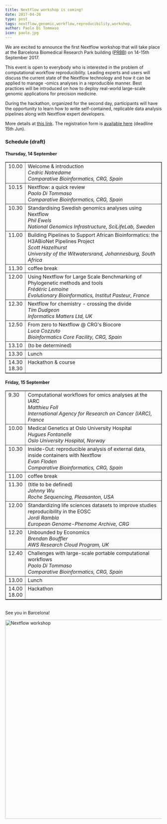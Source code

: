 ```yaml
---
title: Nextflow workshop is coming!
date: 2017-04-26
type: post
tags: nextflow,genomic,workflow,reproducibility,workshop,
author: Paolo Di Tommaso
icon: paolo.jpg
---
```


We are excited to announce the first Nextflow workshop that will take place at the
Barcelona Biomedical Research Park building ([PRBB](https://www.prbb.org/)) on 14-15th September 2017.

This event is open to everybody who is interested in the problem of computational workflow
reproducibility. Leading experts and users will discuss the current state of the Nextflow
technology and how it can be applied to manage -omics analyses in a reproducible manner.
Best practices will be introduced on how to deploy real-world large-scale genomic
applications for precision medicine.

During the hackathon, organized for the second day, participants will have the
opportunity to learn how to write self-contained, replicable data analysis
pipelines along with Nextflow expert developers.

More details at [this link](http://www.crg.eu/en/event/coursescrg-nextflow-reproducible-silico-genomics).
The registration form is [available here](http://apps.crg.es/content/internet/events/webforms/17502) (deadline 15th Jun).

### Schedule (draft)

#### Thursday, 14 September

<table border=1 cellpadding=9 width='90%'>
<tr>
<td valign='top'>10.00</td>
<td valign='top'>Welcome & introduction<br>
    <i>Cedric Notredame<br>
    Comparative Bioinformatics, CRG, Spain</i></td>
</tr>

<tr>
<td valign='top'>10.15</td>
<td valign='top'>Nextflow: a quick review<br>
    <i>Paolo Di Tommaso<br>
    Comparative Bioinformatics, CRG, Spain</i></td>
</tr>

<tr>
<td valign='top'>10.30</td>
<td valign='top'>Standardising Swedish genomics analyses using Nextflow<br>
    <i>Phil Ewels<br>
    National Genomics Infrastructure, SciLifeLab, Sweden</i>
    </td>
</tr>

<tr>
<td valign='top'>11.00</td>
<td valign='top'>Building Pipelines to Support African Bioinformatics: the H3ABioNet Pipelines Project<br>
    <i>Scott Hazelhurst<br>
    University of the Witwatersrand, Johannesburg, South Africa</i>
    </td>
</tr>

<tr>
<td valign='top'>11.30</td>
<td valign='top'>coffee break</i>
    </td>
</tr>

<tr>
<td valign='top'>12.00</td>
<td valign='top'>Using Nextflow for Large Scale Benchmarking of Phylogenetic methods and tools<br>
    <i>Frédéric Lemoine<br>
    Evolutionary Bioinformatics, Institut Pasteur, France</i>
    </td>
</tr>

<tr>
<td valign='top'>12.30</td>
<td valign='top'>Nextflow for chemistry - crossing the divide<br>
    <i>Tim Dudgeon<br>
    Informatics Matters Ltd, UK</i>
    </td>
</tr>

<tr>
<td valign='top'>12.50</td>
<td valign='top'>From zero to Nextflow @ CRG's Biocore<br>
    <i>Luca Cozzuto<br>
    Bioinformatics Core Facility, CRG, Spain</i>
    </td>
</tr>

<tr>
<td valign='top'>13.10</td>
<td valign='top'>(to be determined)</td>
</tr>

<tr>
<td valign='top'>13.30</td>
<td valign='top'>Lunch</td>
</tr>

<tr>
<td valign='top'>14.30<br>18.30</td>
<td valign='top'>Hackathon & course</td>
</tr>

</table>

#### Friday, 15 September

<table border=1 cellpadding=9 width='90%'>
<tr>
<td valign='top'>9.30</td>
<td valign='top'>Computational workflows for omics analyses at the IARC<br>
    <i>Matthieu Foll<br>
    International Agency for Research on Cancer (IARC), France</i></td>
</tr>

<tr>
<td valign='top'>10.00</td>
<td valign='top'>Medical Genetics at Oslo University Hospital<br>
    <i>Hugues Fontanelle<br>
    Oslo University Hospital, Norway</i></td>
</tr>

<tr>
<td valign='top'>10.30</td>
<td valign='top'>Inside-Out: reproducible analysis of external data, inside containers with Nextflow<br>
    <i>Evan Floden<br>
    Comparative Bioinformatics, CRG, Spain</i></td>
</tr>

<tr>
<td valign='top'>11.00</td>
<td valign='top'>coffee break</i></td>
</tr>

<tr>
<td valign='top'>11.30</td>
<td valign='top'>(title to be defined)<br>
    <i>Johnny Wu<br>
    Roche Sequencing, Pleasanton, USA</i></td>
</tr>

<tr>
<td valign='top'>12.00</td>
<td valign='top'>Standardizing life sciences datasets to improve studies reproducibility in the EOSC<br>
    <i>Jordi Rambla<br>
    European Genome-Phenome Archive, CRG</i></td>
</tr>

<tr>
<td valign='top'>12.20</td>
<td valign='top'>Unbounded by Economics<br>
    <i>Brendan Bouffler<br>
    AWS Research Cloud Program, UK</i></td>
</tr>

<tr>
<td valign='top'>12.40</td>
<td valign='top'>Challenges with large-scale portable computational workflows<br>
    <i>Paolo Di Tommaso<br>
    Comparative Bioinformatics, CRG, Spain</i></td>
</tr>

<tr>
<td valign='top'>13.00</td>
<td valign='top'>Lunch</i></td>
</tr>

<tr>
<td valign='top'>14.00<br>18.00</td>
<td valign='top'>Hackathon</i></td>
</tr>

</table>

<br>
See you in Barcelona!

<img alt='Nextflow workshop' width='640' src='/img/nf-workshop.png' style='padding-top: 1em'/>

